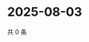 # 2025-08-03

共 0 条

<!-- BEGIN ZHIHUVIDEO -->
<!-- 最后更新时间 Sun Aug 03 2025 17:12:06 GMT+0800 (China Standard Time) -->

<!-- END ZHIHUVIDEO -->
